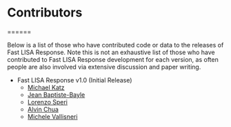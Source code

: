 # Contributors
======

Below is a list of those who have contributed code or data to the releases of Fast LISA Response. Note this is not an exhaustive list of those who have contributed to Fast LISA Response development for each version, as often people are also involved via extensive discussion and paper writing.

- Fast LISA Response v1.0 (Initial Release)
	* [Michael Katz](https://github.com/mikekatz04)
	* [Jean Baptiste-Bayle](https://github.com/j2bbayle)
	* [Lorenzo Speri](https://github.com/lorenzsp)
	* [Alvin Chua](https://github.com/alvincjk)
	* [Michele Vallisneri](https://github.com/vallis)
